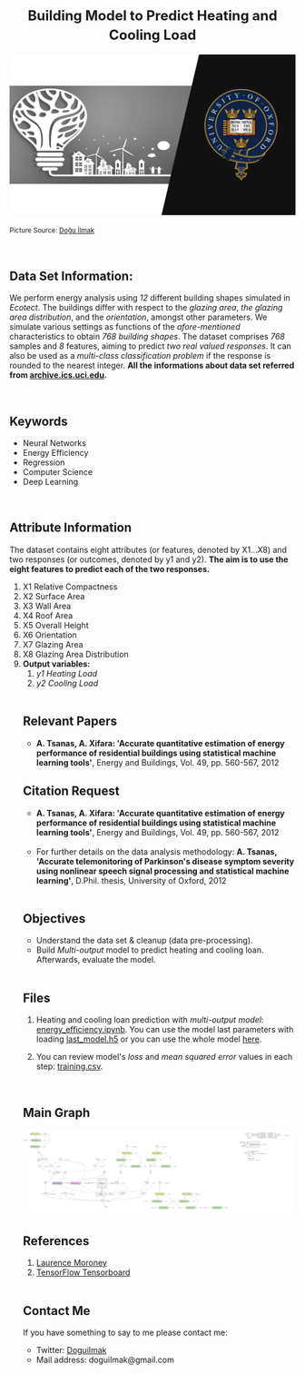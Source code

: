<h1 align=center><font size = 5>Building Model to Predict Heating and Cooling Load</font></h1>

<img  src="assets/asset_1.png" alt="energy">

<small>Picture Source: <a  href="https://github.com/doguilmak">Doğu İlmak</a></small>

<br>

<h2>Data Set Information:</h2>


<p>We perform energy analysis using <i>12</i> different building shapes simulated in <i>Ecotect</i>. The buildings differ with respect to the <i>glazing area</i>, <i>the glazing area distribution</i>, and the <i>orientation</i>, amongst other parameters. We simulate various settings as functions of the <i>afore-mentioned</i> characteristics to obtain <i>768 building shapes</i>. The dataset comprises <i>768</i> samples and <i>8</i> features, aiming to predict <i>two real valued responses</i>. It can also be used as a <i>multi-class classification problem</i> if the response is rounded to the nearest integer. <b>All the informations about data set referred from <a  href='https://archive.ics.uci.edu/ml/datasets/Energy+efficiency'>archive.ics.uci.edu</a>.</b></p>

<br> 


<h2>Keywords</h2>

<ul>
	<li>Neural Networks</li>
	<li>Energy Efficiency</li>
	<li>Regression</li>
	<li>Computer Science</li>
	<li>Deep Learning</li>
</ul>

<br>


<h2>Attribute Information</h2>  

<p>The dataset contains eight attributes (or features, denoted by X1...X8) and two responses (or outcomes, denoted by y1 and y2). <b>The aim is to use the eight features to predict each of the two responses.</b></p>

<ol>
	<li>X1 Relative Compactness</li>
	<li>X2 Surface Area</li>
	<li>X3 Wall Area</li>
	<li>X4 Roof Area</li>
	<li>X5 Overall Height</li>
	<li>X6 Orientation</li>
	<li>X7 Glazing Area</li>
	<li>X8 Glazing Area Distribution</li>
	<li><b>Output variables: </b><ol>
	<li><i>y1 Heating Load</i></li>
	<li><i>y2 Cooling Load</i></li>
</ol></li>

<br>

<h2>Relevant Papers</h2> 

<ul>
	<li><b>A. Tsanas, A. Xifara: 'Accurate quantitative estimation of energy performance of residential buildings using statistical machine learning tools'</b>, Energy and Buildings, Vol. 49, pp. 560-567, 2012</li>
</ul>  

<h2>Citation Request</h2> 

<ul>
	<li><b>A. Tsanas, A. Xifara: 'Accurate quantitative estimation of energy performance of residential buildings using statistical machine learning tools'</b>, Energy and Buildings, Vol. 49, pp. 560-567, 2012</li>  <br>
	<li>For further details on the data analysis methodology: <b>A. Tsanas, 'Accurate telemonitoring of Parkinson's disease symptom severity using nonlinear speech signal processing and statistical machine learning'</b>, D.Phil. thesis, University of Oxford, 2012</li>
</ul>

<br>

<h2>Objectives</h2>

 <ul>
	<li>Understand the data set & cleanup (data pre-processing).</li>
	<li>Build <i>Multi-output</i> model to predict heating and cooling loan. Afterwards, evaluate the model.</li>
</ul>

<br>

<h2>Files</h2>

<ol>
	<li><p>Heating and cooling loan prediction with <i>multi-output model</i>: <a href="https://github.com/doguilmak/Red-Wine-Quality-Prediction/blob/main/wine_ann.ipynb">energy_efficiency.ipynb</a>. You can use the model last parameters with loading <a  href="https://github.com/doguilmak/Red-Wine-Quality-Prediction/blob/main/saved_models/my_model.h5">last_model.h5</a> or you can use the whole model <a  href="https://github.com/doguilmak/Red-Wine-Quality-Prediction/tree/main/saved_models/saved_model">here</a>.</p></li>
	<li><p>You can review model's <i>loss</i> and <i>mean squared error</i> values in each step: <a href="https://github.com/doguilmak/Red-Wine-Quality-Prediction/blob/main/red_wine_multiple_reg.ipynb">training.csv</a>. 
</ol>

<br>

<h2>Main Graph</h2>

<img  src="assets/main_graph.png" alt="energy">

<br>

<h2>References</h2>

<ol>
	<li><a href="https://laurencemoroney.com/">Laurence Moroney</a></li>
	<li><a href="https://www.tensorflow.org/tensorboard?hl=tr">TensorFlow Tensorboard</a></li>
</ol>

<br>

<h2>Contact Me</h2>

<p>If you have something to say to me please contact me:</p> 

<ul>
	<li>Twitter: <a  href="https://twitter.com/Doguilmak">Doguilmak</a></li>
	<li>Mail address: doguilmak@gmail.com</li>
</ul>

